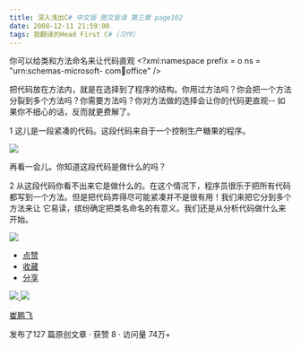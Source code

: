 ```yaml
---
title: 深入浅出C# 中文版 图文皆译 第三章 page102
date: 2008-12-11 21:59:00
tags: 我翻译的Head First C#（习作）
---
```

你可以给类和方法命名来让代码直观  <?xml:namespace prefix = o ns = "urn:schemas-microsoft-
com:office:office" />

把代码放在方法内，就是在选择到了程序的结构。你用过方法吗？你会把一个方法分裂到多个方法吗？你需要方法吗？你对方法做的选择会让你的代码更直观--
如果你不细心的话，反而就更费解了。

1  这儿是一段紧凑的代码。这段代码来自于一个控制生产糖果的程序。

![](https://p-blog.csdn.net/images/p_blog_csdn_net/cuipengfei1/EntryImages/20081211/%E6%88%AA%E5%9B%BE00633646295234866250.jpg)

再看一会儿。你知道这段代码是做什么的吗？

2  从这段代码你看不出来它是做什么的。在这个情况下，程序员很乐于把所有代码都写到一个方法。但是把代码弄得尽可能紧凑并不是很有用！我们来把它分到多个方法来让
它易读，缤纷确定把类名命名的有意义。我们还是从分析代码做什么来开始。

![](https://p-blog.csdn.net/images/p_blog_csdn_net/cuipengfei1/EntryImages/20081211/%E6%88%AA%E5%9B%BE01633646295235335000.jpg)

  * [ 点赞  ](javascript:;)
  * [ 收藏  ](javascript:;)
  * [ 分享 ](javascript:;)

[ ![](https://profile.csdnimg.cn/5/2/5/3_cuipengfei1)
![](https://g.csdnimg.cn/static/user-reg-year/1x/11.png)
](https://blog.csdn.net/cuipengfei1)

[ 崔鹏飞 ](https://blog.csdn.net/cuipengfei1)

发布了127 篇原创文章  ·  获赞 8  ·  访问量 74万+

